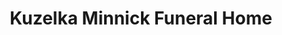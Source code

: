 ---
title: "Kuzelka Minnick Funeral Home"
url: /beemer/kuzelka-minnick-funeral-home/
shop: Bestattungen
---